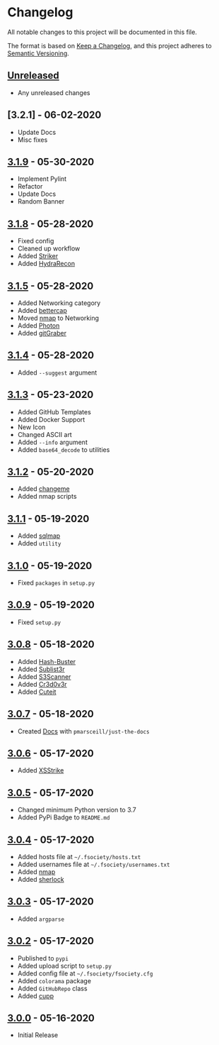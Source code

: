 # Changelog

All notable changes to this project will be documented in this file.

The format is based on [Keep a Changelog](https://keepachangelog.com/en/1.0.0/),
and this project adheres to [Semantic Versioning](https://semver.org/spec/v2.0.0.html).

## [Unreleased]

- Any unreleased changes

## [3.2.1] - 06-02-2020

- Update Docs
- Misc fixes

## [3.1.9] - 05-30-2020

- Implement Pylint
- Refactor
- Update Docs
- Random Banner

## [3.1.8] - 05-28-2020

- Fixed config
- Cleaned up workflow
- Added [Striker](https://github.com/s0md3v/Striker)
- Added [HydraRecon](https://github.com/aufzayed/HydraRecon)

## [3.1.5] - 05-28-2020

- Added Networking category
- Added [bettercap](https://github.com/bettercap/bettercap)
- Moved [nmap](https://github.com/nmap/nmap) to Networking
- Added [Photon](https://github.com/s0md3v/Photon)
- Added [gitGraber](https://github.com/hisxo/gitGraber)

## [3.1.4] - 05-28-2020

- Added `--suggest` argument

## [3.1.3] - 05-23-2020

- Added GitHub Templates
- Added Docker Support
- New Icon
- Changed ASCII art
- Added `--info` argument
- Added `base64_decode` to utilities

## [3.1.2] - 05-20-2020

- Added [changeme](https://github.com/ztgrace/changeme)
- Added nmap scripts

## [3.1.1] - 05-19-2020

- Added [sqlmap](https://github.com/sqlmapproject/sqlmap)
- Added `utility`

## [3.1.0] - 05-19-2020

- Fixed `packages` in `setup.py`

## [3.0.9] - 05-19-2020

- Fixed `setup.py`

## [3.0.8] - 05-18-2020

- Added [Hash-Buster](https://github.com/s0md3v/Hash-Buster)
- Added [Sublist3r](https://github.com/aboul3la/Sublist3r)
- Added [S3Scanner](https://github.com/sa7mon/S3Scanner)
- Added [Cr3d0v3r](https://github.com/D4Vinci/Cr3d0v3r)
- Added [Cuteit](https://github.com/D4Vinci/Cuteit)

## [3.0.7] - 05-18-2020

- Created [Docs](https://fsociety.dev/) with `pmarsceill/just-the-docs`

## [3.0.6] - 05-17-2020

- Added [XSStrike](https://github.com/s0md3v/XSStrike)

## [3.0.5] - 05-17-2020

- Changed minimum Python version to 3.7
- Added PyPi Badge to `README.md`

## [3.0.4] - 05-17-2020

- Added hosts file at `~/.fsociety/hosts.txt`
- Added usernames file at `~/.fsociety/usernames.txt`
- Added [nmap](https://github.com/nmap/nmap)
- Added [sherlock](https://github.com/sherlock-project/sherlock)

## [3.0.3] - 05-17-2020

- Added `argparse`

## [3.0.2] - 05-17-2020

- Published to `pypi`
- Added upload script to `setup.py`
- Added config file at `~/.fsociety/fsociety.cfg`
- Added `colorama` package
- Added `GitHubRepo` class
- Added [cupp](https://github.com/Mebus/cupp)

## [3.0.0] - 05-16-2020

- Initial Release

[unreleased]: https://github.com/fsociety-team/fsociety/compare/v3.1.9...HEAD
[3.1.9]: https://github.com/fsociety-team/fsociety/compare/v3.1.8...v3.1.9
[3.1.8]: https://github.com/fsociety-team/fsociety/compare/v3.1.5...v3.1.8
[3.1.5]: https://github.com/fsociety-team/fsociety/compare/v3.1.4...v3.1.5
[3.1.4]: https://github.com/fsociety-team/fsociety/compare/v3.1.3...v3.1.4
[3.1.3]: https://github.com/fsociety-team/fsociety/compare/v3.1.2...v3.1.3
[3.1.2]: https://github.com/fsociety-team/fsociety/compare/v3.1.1...v3.1.2
[3.1.1]: https://github.com/fsociety-team/fsociety/compare/v3.1.0...v3.1.1
[3.1.0]: https://github.com/fsociety-team/fsociety/compare/v3.0.9...v3.1.0
[3.0.9]: https://github.com/fsociety-team/fsociety/compare/v3.0.8...v3.0.9
[3.0.8]: https://github.com/fsociety-team/fsociety/compare/v3.0.7...v3.0.8
[3.0.7]: https://github.com/fsociety-team/fsociety/compare/v3.0.6...v3.0.7
[3.0.6]: https://github.com/fsociety-team/fsociety/compare/v3.0.5...v3.0.6
[3.0.5]: https://github.com/fsociety-team/fsociety/compare/v3.0.4...v3.0.5
[3.0.4]: https://github.com/fsociety-team/fsociety/compare/v3.0.3...v3.0.4
[3.0.3]: https://github.com/fsociety-team/fsociety/compare/v3.0.2...v3.0.3
[3.0.2]: https://github.com/fsociety-team/fsociety/compare/v3.0.0...v3.0.2
[3.0.0]: https://github.com/fsociety-team/fsociety/releases/tag/v3.0.0
